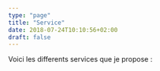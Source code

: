 ```yaml
---
type: "page"
title: "Service"
date: 2018-07-24T10:10:56+02:00
draft: false
---
```


Voici les differents services que je propose :